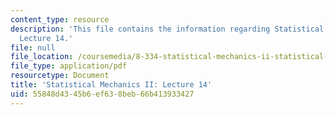 ```yaml
---
content_type: resource
description: 'This file contains the information regarding Statistical Mechanics II:
  Lecture 14.'
file: null
file_location: /coursemedia/8-334-statistical-mechanics-ii-statistical-physics-of-fields-spring-2014/55848d4345b6ef638beb66b413933427_MIT8_334S14_Lec14.pdf
file_type: application/pdf
resourcetype: Document
title: 'Statistical Mechanics II: Lecture 14'
uid: 55848d43-45b6-ef63-8beb-66b413933427
---
```

